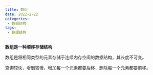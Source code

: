 ```yaml
---
title: 数组 
date: 2022-2-22
categories: 
 - 数据结构
tags:
 - 数据结构
---
```


**数组是一种顺序存储结构**

数组是将相同类型的元素存储于连续内存空间的数据结构，其长度不可变。

查询较快，增删较慢，增加每一个元素都要后移，删除每一个元素都要前移。
